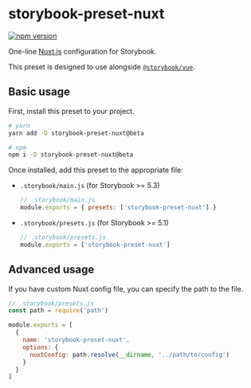 # storybook-preset-nuxt

[![npm version](https://badge.fury.io/js/storybook-preset-nuxt.svg)](https://badge.fury.io/js/storybook-preset-nuxt)

One-line [Nuxt.js](https://github.com/nuxt/nuxt.js) configuration for Storybook.

This preset is designed to use alongside [`@storybook/vue`](https://github.com/storybookjs/storybook/tree/master/app/vue).

## Basic usage

First, install this preset to your project.

```sh
# yarn
yarn add -D storybook-preset-nuxt@beta

# npm
npm i -D storybook-preset-nuxt@beta
```

Once installed, add this preset to the appropriate file:

- `.storybook/main.js` (for Storybook >= 5.3)
  ```js
  // .storybook/main.js
  module.exports = { presets: ['storybook-preset-nuxt'] }
  ```
- `.storybook/presets.js` (for Storybook >= 5.1)
  ```js
  // .storybook/presets.js
  module.exports = ['storybook-preset-nuxt']
  ```

## Advanced usage

If you have custom Nuxt config file, you can specify the path to the file.

```js
// .storybook/presets.js
const path = require('path')

module.exports = [
  {
    name: 'storybook-preset-nuxt',
    options: {
      nuxtConfig: path.resolve(__dirname, '../path/to/config')
    }
  }
]
```
